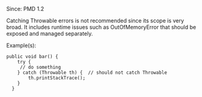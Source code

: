 Since: PMD 1.2

Catching Throwable errors is not recommended since its scope is very broad. It includes runtime issues such as 
OutOfMemoryError that should be exposed and managed separately.

Example(s):
```
public void bar() {
	try {
     // do something
    } catch (Throwable th) {  // should not catch Throwable
		th.printStackTrace();
    }
  }
```
